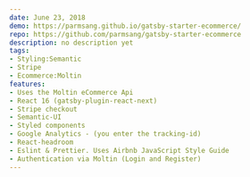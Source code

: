 ```yaml
---
date: June 23, 2018
demo: https://parmsang.github.io/gatsby-starter-ecommerce/
repo: https://github.com/parmsang/gatsby-starter-ecommerce
description: no description yet
tags:
- Styling:Semantic
- Stripe
- Ecommerce:Moltin
features:
- Uses the Moltin eCommerce Api
- React 16 (gatsby-plugin-react-next)
- Stripe checkout
- Semantic-UI
- Styled components
- Google Analytics - (you enter the tracking-id)
- React-headroom
- Eslint & Prettier. Uses Airbnb JavaScript Style Guide
- Authentication via Moltin (Login and Register)
---
```

